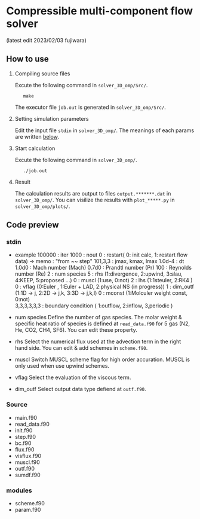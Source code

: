 # Compressible multi-component flow solver 
(latest edit 2023/02/03 fujiwara)

<!--(Comment out）-->
<!--(以下マークダウン記法の基本）
**Boldstyle**
## Titles
`inline`
*  : list
1. : decimal
<br/> : line break
___   : split line
-->

## How to use
1. Compiling source files

    Excute the following command in `solver_3D_omp/Src/`.
    ```html:sample
       make
    ```
    The executor file `job.out` is generated in `solver_3D_omp/Src/`.

2. Setting simulation parameters

    Edit the input file `stdin` in `solver_3D_omp/`.
    The meanings of each params are written [below](#stdin).

3. Start calculation

    Excute the following command in `solver_3D_omp/`.
    ```html:sample
       ./job.out
    ```
    
4. Result

    The calculation results are output to files `output.*******.dat` in `solver_3D_omp/`.
    You can visilize the results with `plot_*****.py` in `solver_3D_omp/plots/`.
    
## Code preview

### stdin
- example 
    100000           : iter
    1000             : nout
    0                : restart( 0: init calc, 1: restart flow data) -> memo : "from ~~ step"
    101,3,3          : jmax, kmax, lmax
    1.0d-4           : dt
    1.0d0            : Mach number (Mach) 
    0.7d0            : Prandtl number (Pr) 
    100              : Reynolds number (Re)
    2                : num species
    5                : rhs (1:divergence, 2:upwind, 3:slau, 4:KEEP, 5:proposed ...)
    0                : muscl (1:use, 0:not)
    2                : lhs (1:1steuler, 2:RK4 )
    0                : vflag (0:Euler , 1:Euler + LAD, 2:physical NS (in progress)) 
    1                : dim_outf (1:1D -> j, 2:2D -> j,k, 3:3D -> j,k,l)
    0                : mconst (1:Molculer weight const, 0:not)  
    3,3,3,3,3,3      : boundary condition ( 1:outflow, 2:inflow, 3,periodic )

- num species
    Define the number of gas species.
    The molar weight & specific heat ratio of species is defined at `read_data.f90` for 5 gas (N2, He, CO2, CH4, SF6).
    You can edit these property.
- rhs 
    Select the numerical flux used at the advection term in the right hand side.
    You can edit & add schemes in `scheme.f90`.
- muscl 
    Switch MUSCL scheme flag for high order accuration. 
    MUSCL is only used when use upwind schemes.
- vflag 
    Select the evaluation of the viscous term. 
- dim_outf 
    Select output data type defiend at `outf.f90`. 

### Source
- main.f90
- read_data.f90
- init.f90
- step.f90
- bc.f90
- flux.f90
- visflux.f90
- muscl.f90
- outf.f90
- sumdf.f90

### modules
- scheme.f90
- param.f90
